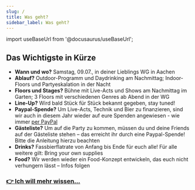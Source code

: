 ```yaml
---
slug: /
title: Was geht?
sidebar_label: Was geht?
---
```

import useBaseUrl from '@docusaurus/useBaseUrl';

## Das Wichtigste in Kürze
* **Wann und wo?** Samstag, 09.07., in deiner Lieblings WG in Aachen
* **Ablauf?** Outdoor-Programm und Daydrinking am Nachmittag; Indoor-Floors und
Partyeskalation in der Nacht
* **Floors und Stages?** Bühne mit Live-Acts und Shows am Nachmittag im Garten; 3 Floors mit
verschiedenen Genres ab Abend in der WG
* **Line-Up?** Wird bald Stück für Stück bekannt gegeben, stay tuned!
* **Paypal-Spende?** Um Live-Acts, Technik und Bier zu finanzieren, sind wir auch in diesem Jahr
wieder auf eure Spenden angewiesen - wie immer [per PayPal](http://Paypal.me/deinelieblingswg)
* **Gästeliste?** Um auf die Party zu kommen, müssen du und deine Friends auf der Gästeliste
stehen – das erreicht ihr durch eine Paypal-Spende! Bitte die Anleitung hierzu beachten
* **Drinks?** Fassbierflatrate von Anfang bis Ende für euch alle! Für alle weitere gilt: Bring your
own supplies
* **Food?** Wir werden wieder ein Food-Konzept entwickeln, das euch nicht verhungern lässt –
Infos folgen

### [👉 Ich will mehr wissen...](laerm-und-liebe)